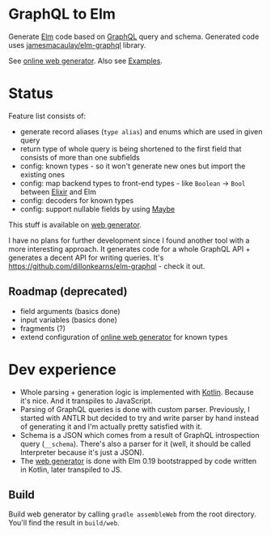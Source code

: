 # GraphQL to Elm
Generate [Elm](http://elm-lang.org) code based on [GraphQL](http://graphql.org/) query and schema. Generated code uses [jamesmacaulay/elm-graphql](https://github.com/jamesmacaulay/elm-graphql) library.

See [online web generator](https://namek.github.io/graphql2elm/). Also see [Examples](https://github.com/Namek/graphql2elm/wiki/Examples).

# Status

Feature list consists of:

- generate record aliases (`type alias`) and enums which are used in given query
- return type of whole query is being shortened to the first field that consists of more than one subfields
- config: known types - so it won't generate new ones but import the existing ones
- config: map backend types to front-end types - like `Boolean` -> `Bool` between [Elixir](https://elixir-lang.org/) and Elm
- config: decoders for known types
- config: support nullable fields by using [Maybe](http://package.elm-lang.org/packages/elm-lang/core/latest/Maybe)

This stuff is available on [web generator](https://github.com/Namek/graphql2elm/tree/master/graphql2elm-js).

I have no plans for further development since I found another tool with a more interesting approach. It generates code for a whole GraphQL API + generates a decent API for writing queries. It's https://github.com/dillonkearns/elm-graphql - check it out.

## Roadmap (deprecated)

- field arguments (basics done)
- input variables (basics done)
- fragments (?)
- extend configuration of [online web generator](https://namek.github.io/graphql2elm/) for known types

# Dev experience

- Whole parsing + generation logic is implemented with [Kotlin](https://kotlinlang.org/). Because it's nice. And it transpiles to JavaScript.
- Parsing of GraphQL queries is done with custom parser. Previously, I started with ANTLR but decided to try and write parser by hand instead of generating it and I'm actually pretty satisfied with it.
- Schema is a JSON which comes from a result of GraphQL introspection query (`__schema`). There's also a parser for it (well, it should be called Interpreter because it's just a JSON).
- The [web generator](https://github.com/Namek/graphql2elm/tree/master/graphql2elm-js) is done with Elm 0.19 bootstrapped by code written in Kotlin, later transpiled to JS.


## Build

Build web generator by calling `gradle assembleWeb` from the root directory. You'll find the result in `build/web`.

